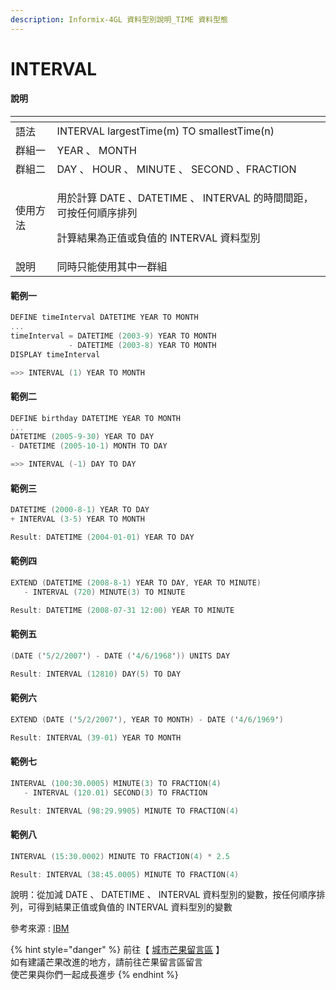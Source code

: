```yaml
---
description: Informix-4GL 資料型別說明_TIME 資料型態
---
```


# INTERVAL

#### 說明

<table>
  <thead>
    <tr>
      <th style="text-align:left"></th>
      <th style="text-align:left"></th>
    </tr>
  </thead>
  <tbody>
    <tr>
      <td style="text-align:left">&#x8A9E;&#x6CD5;</td>
      <td style="text-align:left">INTERVAL largestTime(m) TO smallestTime(n)</td>
    </tr>
    <tr>
      <td style="text-align:left">&#x7FA4;&#x7D44;&#x4E00;</td>
      <td style="text-align:left">YEAR &#x3001; MONTH</td>
    </tr>
    <tr>
      <td style="text-align:left">&#x7FA4;&#x7D44;&#x4E8C;</td>
      <td style="text-align:left">DAY &#x3001; HOUR &#x3001; MINUTE &#x3001; SECOND &#x3001;FRACTION</td>
    </tr>
    <tr>
      <td style="text-align:left">&#x4F7F;&#x7528;&#x65B9;&#x6CD5;</td>
      <td style="text-align:left">
        <p>&#x7528;&#x65BC;&#x8A08;&#x7B97; DATE &#x3001;DATETIME &#x3001; INTERVAL
          &#x7684;&#x6642;&#x9593;&#x9593;&#x8DDD;&#xFF0C;&#x53EF;&#x6309;&#x4EFB;&#x4F55;&#x9806;&#x5E8F;&#x6392;&#x5217;</p>
        <p>&#x8A08;&#x7B97;&#x7D50;&#x679C;&#x70BA;&#x6B63;&#x503C;&#x6216;&#x8CA0;&#x503C;&#x7684;
          INTERVAL &#x8CC7;&#x6599;&#x578B;&#x5225;</p>
      </td>
    </tr>
    <tr>
      <td style="text-align:left">&#x8AAA;&#x660E;</td>
      <td style="text-align:left">&#x540C;&#x6642;&#x53EA;&#x80FD;&#x4F7F;&#x7528;&#x5176;&#x4E2D;&#x4E00;&#x7FA4;&#x7D44;</td>
    </tr>
  </tbody>
</table>

#### 範例一

```objectivec
DEFINE timeInterval DATETIME YEAR TO MONTH
...
timeInterval = DATETIME (2003-9) YEAR TO MONTH
             - DATETIME (2003-8) YEAR TO MONTH
DISPLAY timeInterval

=>> INTERVAL (1) YEAR TO MONTH
```

#### 範例二

```objectivec
DEFINE birthday DATETIME YEAR TO MONTH
...
DATETIME (2005-9-30) YEAR TO DAY
- DATETIME (2005-10-1) MONTH TO DAY

=>> INTERVAL (-1) DAY TO DAY
```

#### 範例三

```objectivec
DATETIME (2000-8-1) YEAR TO DAY
+ INTERVAL (3-5) YEAR TO MONTH

Result: DATETIME (2004-01-01) YEAR TO DAY
```

#### 範例四

```objectivec
EXTEND (DATETIME (2008-8-1) YEAR TO DAY, YEAR TO MINUTE)
   - INTERVAL (720) MINUTE(3) TO MINUTE

Result: DATETIME (2008-07-31 12:00) YEAR TO MINUTE
```

#### 範例五

```objectivec
(DATE ('5/2/2007') - DATE ('4/6/1968')) UNITS DAY

Result: INTERVAL (12810) DAY(5) TO DAY
```

#### 範例六

```objectivec
EXTEND (DATE ('5/2/2007'), YEAR TO MONTH) - DATE ('4/6/1969')

Result: INTERVAL (39-01) YEAR TO MONTH
```

#### 範例七

```objectivec
INTERVAL (100:30.0005) MINUTE(3) TO FRACTION(4)
   - INTERVAL (120.01) SECOND(3) TO FRACTION

Result: INTERVAL (98:29.9905) MINUTE TO FRACTION(4)
```

#### 範例八

```objectivec
INTERVAL (15:30.0002) MINUTE TO FRACTION(4) * 2.5

Result: INTERVAL (38:45.0005) MINUTE TO FRACTION(4)
```

說明：從加減 DATE 、 DATETIME 、 INTERVAL 資料型別的變數，按任何順序排列，可得到結果正值或負值的 INTERVAL 資料型別的變數

參考來源 : [IBM](https://www.ibm.com/docs/en/informix-servers/14.10?topic=bidt-time-data-types)

{% hint style="danger" %}
前往【 [城市芒果留言區](https://give0714.pixnet.net/blog/post/46114972-informix-4gl-%E7%B0%A1%E5%96%AE%E8%B3%87%E6%96%99%E5%9E%8B%E5%88%A5%E3%80%8A-time-data-%E3%80%8B%28-%E4%B8%89-%29) 】  
如有建議芒果改進的地方，請前往芒果留言區留言  
使芒果與你們一起成長進步
{% endhint %}



